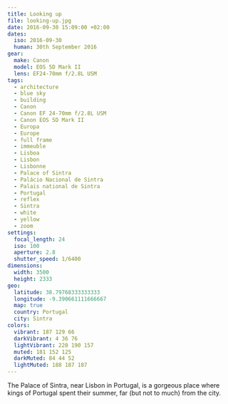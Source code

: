 ```yaml
---
title: Looking up
file: looking-up.jpg
date: 2016-09-30 15:09:00 +02:00
dates:
  iso: 2016-09-30
  human: 30th September 2016
gear:
  make: Canon
  model: EOS 5D Mark II
  lens: EF24-70mm f/2.8L USM
tags:
  - architecture
  - blue sky
  - building
  - Canon
  - Canon EF 24-70mm f/2.8L USM
  - Canon EOS 5D Mark II
  - Europa
  - Europe
  - full frame
  - immeuble
  - Lisboa
  - Lisbon
  - Lisbonne
  - Palace of Sintra
  - Palácio Nacional de Sintra
  - Palais national de Sintra
  - Portugal
  - reflex
  - Sintra
  - white
  - yellow
  - zoom
settings:
  focal_length: 24
  iso: 100
  aperture: 2.8
  shutter_speed: 1/6400
dimensions:
  width: 3500
  height: 2333
geo:
  latitude: 38.79768333333333
  longitude: -9.390661111666667
  map: true
  country: Portugal
  city: Sintra
colors:
  vibrant: 187 129 66
  darkVibrant: 4 36 76
  lightVibrant: 220 190 157
  muted: 181 152 125
  darkMuted: 84 44 52
  lightMuted: 188 187 187
---
```


The Palace of Sintra, near Lisbon in Portugal, is a gorgeous place where kings of Portugal spent their summer, far (but not to much) from the city.
